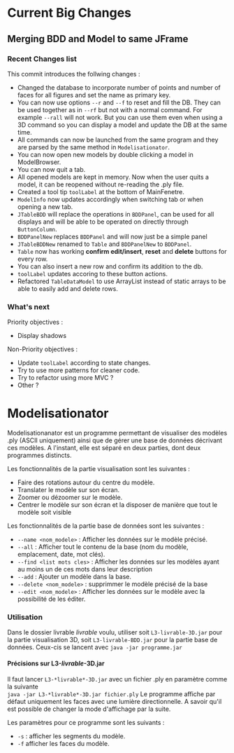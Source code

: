 # Current Big Changes
## Merging BDD and Model to same JFrame

### Recent Changes list
This commit introduces the follwing changes :
  - Changed the database to incorporate number of points and number of faces for all figures and set the name as primary key.
  - You can now use options `--r` and `--f` to reset and fill the DB. They can be used together as in `--rf` but not with a normal command. For example `--rall` will not work. But you can use them even when using a 3D command so you can display a model and update the DB at the same time.
  - All commands can now be launched from the same program and they are parsed by the same method in `Modelisationator`.
  - You can now open new models by double clicking a model in ModelBrowser.
  - You can now quit a tab.
  - All opened models are kept in memory. Now when the user quits a model, it can be reopened without re-reading the .ply file.
  - Created a tool tip `toolLabel` at the bottom of MainFenetre.
  - `ModelInfo` now updates accordingly when switching tab or when opening a new tab.
  - `JTableBDD` will replace the operations in `BDDPanel`, can be used for all displays and will be able to be operated on directly through `ButtonColumn`.
  - `BDDPanelNew` replaces `BDDPanel` and will now just be a simple panel
  - `JTableBDDNew` renamed to `Table` and `BDDPanelNew` to `BDDPanel`.
  - `Table` now has working **confirm edit/insert**, **reset** and **delete** buttons for every row.
  - You can also insert a new row and confirm its addition to the db.
  - `toolLabel` updates accoring to these button actions.
  - Refactored `TableDataModel` to use ArrayList instead of static arrays to be able to easily add and delete rows.
  
### What's next
Priority objectives :
  - Display shadows

Non-Priority objectives :
  - Update `toolLabel` according to state changes.
  - Try to use more patterns for cleaner code.
  - Try to refactor using more MVC ?
  - Other ?

# Modelisationator

Modelisationanator est un programme permettant de visualiser des modèles .ply (ASCII uniquement) ainsi que de gérer une base de données décrivant ces modèles. A l'instant, elle est séparé en deux parties, dont deux programmes distincts.

Les fonctionnalités de la partie visualisation sont les suivantes :
  - Faire des rotations autour du centre du modèle.
  - Translater le modèle sur son écran.
  - Zoomer ou dézoomer sur le modèle.
  - Centrer le modèle sur son écran et la disposer de manière que tout le modèle soit visible

Les fonctionnalités de la partie base de données sont les suivantes :
  - `--name <nom_modele>` : Afficher les données sur le modèle précisé.
  - `--all` : Afficher tout le contenu de la base (nom du modèle, emplacement, date, mot clés).
  - `--find <list mots cles>` : Afficher les données sur les modèles ayant au moins un de ces mots dans leur description
  - `--add` : Ajouter un modèle dans la base.
  - `--delete <nom_modele>` : supprimmer le modèle précisé de la base
  - `--edit <nom_modele>` : Afficher les données sur le modèle avec la possibilité de les éditer.

### Utilisation

Dans le dossier livrable *livrable* voulu, utiliser soit `L3-livrable-3D.jar` pour la partie visualisation 3D, soit `L3-livrable-BDD.jar` pour la partie base de données.
Ceux-cis se lancent avec `java -jar programme.jar`

#### Précisions sur L3-*livrable*-3D.jar

Il faut lancer `L3-*livrable*-3D.jar` avec un fichier .ply en paramètre comme la suivante  
`java -jar L3-*livrable*-3D.jar fichier.ply`
Le programme affiche par défaut uniquement les faces avec une lumière directionnelle. A savoir qu'il est possible de changer la mode d'affichage par la suite.

Les paramètres pour ce programme sont les suivants :
  - `-s` : afficher les segments du modèle.
  - `-f` afficher les faces du modèle.
